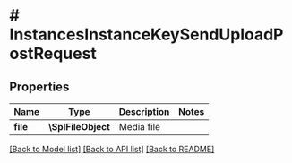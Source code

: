 # # InstancesInstanceKeySendUploadPostRequest

## Properties

Name | Type | Description | Notes
------------ | ------------- | ------------- | -------------
**file** | **\SplFileObject** | Media file |

[[Back to Model list]](../../README.md#models) [[Back to API list]](../../README.md#endpoints) [[Back to README]](../../README.md)
